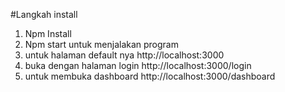 #Langkah install 

1. Npm Install
2. Npm start untuk menjalakan program
3. untuk halaman default nya http://localhost:3000
4. buka dengan halaman login http://localhost:3000/login
5. untuk membuka dashboard http://localhost:3000/dashboard

